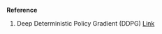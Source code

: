 **Reference**
1. Deep Deterministic Policy Gradient (DDPG) [Link](https://keras.io/examples/rl/ddpg_pendulum/)